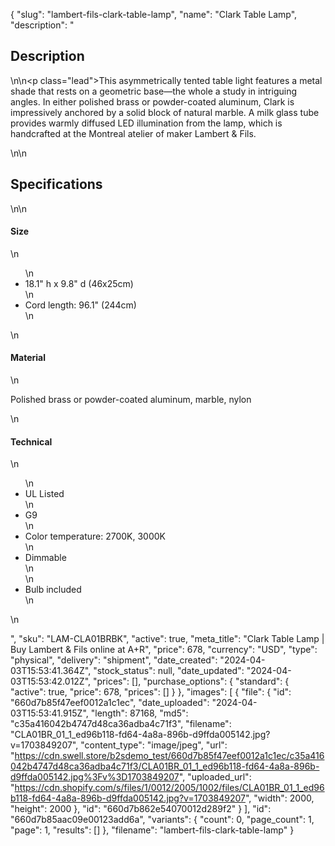 {
  "slug": "lambert-fils-clark-table-lamp",
  "name": "Clark Table Lamp",
  "description": "<h2>Description</h2>\n<!-- split -->\n<p class=\"lead\">This asymmetrically tented table light features a metal shade that rests on a geometric base—the whole a study in intriguing angles. In either polished brass or powder-coated aluminum, Clark is impressively anchored by a solid block of natural marble. A milk glass tube provides warmly diffused LED illumination from the lamp, which is handcrafted at the Montreal atelier of maker Lambert &amp; Fils. </p>\n<!-- split -->\n<h2>Specifications</h2>\n<!-- split -->\n<h4>Size</h4>\n<ul>\n<li>18.1\" h x 9.8\" d (46x25cm)</li>\n<li>Cord length: 96.1\" (244cm)</li>\n</ul>\n<h4>Material</h4>\n<p>Polished brass or powder-coated aluminum, marble, nylon</p>\n<h4>Technical</h4>\n<ul>\n<li>UL Listed</li>\n<li>G9</li>\n<li>Color temperature: 2700K, 3000K</li>\n<li>Dimmable<br>\n</li>\n<li>Bulb included</li>\n</ul>\n<ul></ul>",
  "sku": "LAM-CLA01BRBK",
  "active": true,
  "meta_title": "Clark Table Lamp | Buy Lambert & Fils online at A+R",
  "price": 678,
  "currency": "USD",
  "type": "physical",
  "delivery": "shipment",
  "date_created": "2024-04-03T15:53:41.364Z",
  "stock_status": null,
  "date_updated": "2024-04-03T15:53:42.012Z",
  "prices": [],
  "purchase_options": {
    "standard": {
      "active": true,
      "price": 678,
      "prices": []
    }
  },
  "images": [
    {
      "file": {
        "id": "660d7b85f47eef0012a1c1ec",
        "date_uploaded": "2024-04-03T15:53:41.915Z",
        "length": 87168,
        "md5": "c35a416042b4747d48ca36adba4c71f3",
        "filename": "CLA01BR_01_1_ed96b118-fd64-4a8a-896b-d9ffda005142.jpg?v=1703849207",
        "content_type": "image/jpeg",
        "url": "https://cdn.swell.store/b2sdemo_test/660d7b85f47eef0012a1c1ec/c35a416042b4747d48ca36adba4c71f3/CLA01BR_01_1_ed96b118-fd64-4a8a-896b-d9ffda005142.jpg%3Fv%3D1703849207",
        "uploaded_url": "https://cdn.shopify.com/s/files/1/0012/2005/1002/files/CLA01BR_01_1_ed96b118-fd64-4a8a-896b-d9ffda005142.jpg?v=1703849207",
        "width": 2000,
        "height": 2000
      },
      "id": "660d7b862e54070012d289f2"
    }
  ],
  "id": "660d7b85aac09e00123add6a",
  "variants": {
    "count": 0,
    "page_count": 1,
    "page": 1,
    "results": []
  },
  "filename": "lambert-fils-clark-table-lamp"
}